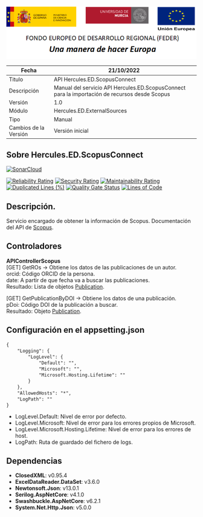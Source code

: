 ![](../../../Docs/media/CabeceraDocumentosMD.png)

| Fecha         | 21/10/2022                                                  |
| ------------- | ------------------------------------------------------------ |
|Titulo|API Hercules.ED.ScopusConnect| 
|Descripción|Manual del servicio API Hercules.ED.ScopusConnect para la importación de recursos desde Scopus|
|Versión|1.0|
|Módulo|Hercules.ED.ExternalSources|
|Tipo|Manual|
|Cambios de la Versión|Versión inicial|

## Sobre Hercules.ED.ScopusConnect

[![SonarCloud](https://sonarcloud.io/images/project_badges/sonarcloud-white.svg)](https://sonarcloud.io/summary/new_code?id=Hercules.ED.ScopusConnect)

[![Reliability Rating](https://sonarcloud.io/api/project_badges/measure?project=Hercules.ED.ScopusConnect&metric=reliability_rating)](https://sonarcloud.io/summary/new_code?id=Hercules.ED.ScopusConnect)
[![Security Rating](https://sonarcloud.io/api/project_badges/measure?project=Hercules.ED.ScopusConnect&metric=security_rating)](https://sonarcloud.io/summary/new_code?id=Hercules.ED.ScopusConnect)
[![Maintainability Rating](https://sonarcloud.io/api/project_badges/measure?project=Hercules.ED.ScopusConnect&metric=sqale_rating)](https://sonarcloud.io/summary/new_code?id=Hercules.ED.ScopusConnect)
[![Duplicated Lines (%)](https://sonarcloud.io/api/project_badges/measure?project=Hercules.ED.ScopusConnect&metric=duplicated_lines_density)](https://sonarcloud.io/summary/new_code?id=Hercules.ED.ScopusConnect)
[![Quality Gate Status](https://sonarcloud.io/api/project_badges/measure?project=Hercules.ED.ScopusConnect&metric=alert_status)](https://sonarcloud.io/summary/new_code?id=Hercules.ED.ScopusConnect)
[![Lines of Code](https://sonarcloud.io/api/project_badges/measure?project=Hercules.ED.ScopusConnect&metric=ncloc)](https://sonarcloud.io/summary/new_code?id=Hercules.ED.ScopusConnect)

## Descripción.
Servicio encargado de obtener la información de Scopus. Documentación del API de [Scopus](https://dev.elsevier.com/search.html#!/Scopus_Search/ScopusSearch). 

## Controladores

**APIControllerScopus**  
[GET] GetROs -> Obtiene los datos de las publicaciones de un autor.  
orcid: Código ORCID de la persona.  
date: A partir de que fecha va a buscar las publicaciones.  
Resultado: Lista de objetos [Publication](https://github.com/HerculesCRUE/HerculesED/blob/main/src/Hercules.ED.ExternalSources/Hercules.ED.ScopusConnect/ROs/Scopus/Models/ROPublicationModel.cs). 

[GET] GetPublicationByDOI -> Obtiene los datos de una publicación.  
pDoi: Código DOI de la publicación a buscar.  
Resultado: Objeto [Publication](https://github.com/HerculesCRUE/HerculesED/blob/main/src/Hercules.ED.ExternalSources/Hercules.ED.ScopusConnect/ROs/Scopus/Models/ROPublicationModel.cs). 

## Configuración en el appsetting.json
```json{
{
	"Logging": {
		"LogLevel": {
			"Default": "",
			"Microsoft": "",
			"Microsoft.Hosting.Lifetime": ""
		}
	},
	"AllowedHosts": "*",
	"LogPath": ""
}
```

- LogLevel.Default: Nivel de error por defecto.
- LogLevel.Microsoft: Nivel de error para los errores propios de Microsoft.
- LogLevel.Microsoft.Hosting.Lifetime: Nivel de error para los errores de host.
- LogPath: Ruta de guardado del fichero de logs.

## Dependencias
- **ClosedXML**: v0.95.4
- **ExcelDataReader.DataSet**: v3.6.0
- **Newtonsoft.Json**: v13.0.1
- **Serilog.AspNetCore**: v4.1.0
- **Swashbuckle.AspNetCore**: v6.2.1
- **System.Net.Http.Json**: v5.0.0
